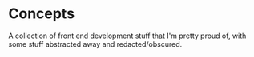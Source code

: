 # Concepts

A collection of front end development stuff that I'm pretty proud of, with some stuff abstracted away and redacted/obscured.